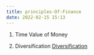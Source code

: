 ```yaml
---
title: principles-Of-Finance
date: 2022-02-15 15:13
---
```


1. Time Value of Money
 
2.  Diversification 
[Diversification](220129-1044-diversification)
